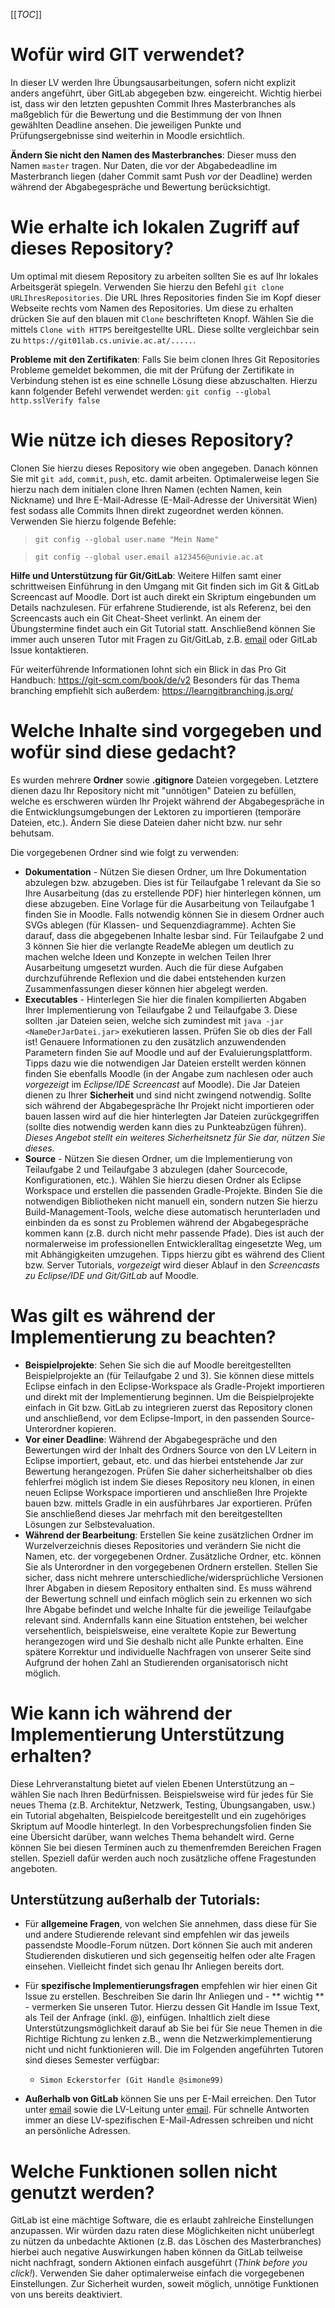 [[_TOC_]]

# Wofür wird GIT verwendet?

In dieser LV werden Ihre Übungsausarbeitungen, sofern nicht explizit anders angeführt, über GitLab abgegeben bzw. eingereicht. Wichtig hierbei ist, dass wir den letzten gepushten Commit Ihres Masterbranches als maßgeblich für die Bewertung und die Bestimmung der von Ihnen gewählten Deadline ansehen. Die jeweiligen Punkte und Prüfungsergebnisse sind weiterhin in Moodle ersichtlich. 

**Ändern Sie nicht den Namen des Masterbranches**: Dieser muss den Namen `master` tragen. Nur Daten, die vor der Abgabedeadline im Masterbranch liegen (daher Commit samt Push *vor* der Deadline) werden während der Abgabegespräche und Bewertung berücksichtigt.

# Wie erhalte ich lokalen Zugriff auf dieses Repository?

Um optimal mit diesem Repository zu arbeiten sollten Sie es auf Ihr lokales Arbeitsgerät spiegeln. Verwenden Sie hierzu den Befehl `git clone URLIhresRepositories`. Die URL Ihres Repositories finden Sie im Kopf dieser Webseite rechts vom Namen des Repositories. Um diese zu erhalten drücken Sie auf den blauen mit `Clone` beschrifteten Knopf. Wählen Sie die mittels `Clone with HTTPS` bereitgestellte URL. Diese sollte vergleichbar sein zu `https://git01lab.cs.univie.ac.at/.....`. 

**Probleme mit den Zertifikaten**: Falls Sie beim clonen Ihres Git Repositories Probleme gemeldet bekommen, die mit der Prüfung der Zertifikate in Verbindung stehen ist es eine schnelle Lösung diese abzuschalten. Hierzu kann folgender Befehl verwendet werden:  `git config --global http.sslVerify false`

# Wie nütze ich dieses Repository?

Clonen Sie hierzu dieses Repository wie oben angegeben. Danach können Sie mit `git add`, `commit`, `push`, etc. damit arbeiten. Optimalerweise legen Sie hierzu nach dem initialen clone Ihren Namen (echten Namen, kein Nickname) und Ihre E-Mail-Adresse (E-Mail-Adresse der Universität Wien) fest sodass alle Commits Ihnen direkt zugeordnet werden können. Verwenden Sie hierzu folgende Befehle:

> `git config --global user.name "Mein Name"`

> `git config --global user.email a123456@univie.ac.at`

**Hilfe und Unterstützung für Git/GitLab**: Weitere Hilfen samt einer schrittweisen Einführung in den Umgang mit Git finden sich im Git & GitLab Screencast auf Moodle. Dort ist auch direkt ein Skriptum eingebunden um Details nachzulesen. Für erfahrene Studierende, ist als Referenz, bei den Screencasts auch ein Git Cheat-Sheet verlinkt. An einem der Übungstermine findet auch ein Git Tutorial statt. Anschließend können Sie immer auch unseren Tutor mit Fragen zu Git/GitLab, z.B. [email](mailto:tutor.swe1@univie.ac.at) oder GitLab Issue kontaktieren.

Für weiterführende Informationen lohnt sich ein Blick in das Pro Git Handbuch: https://git-scm.com/book/de/v2 Besonders für das Thema branching empfiehlt sich außerdem: https://learngitbranching.js.org/ 

# Welche Inhalte sind vorgegeben und wofür sind diese gedacht?

Es wurden mehrere **Ordner** sowie **.gitignore** Dateien vorgegeben. Letztere dienen dazu Ihr Repository nicht mit "unnötigen" Dateien zu befüllen, welche es erschweren würden Ihr Projekt während der Abgabegespräche in die Entwicklungsumgebungen der Lektoren zu importieren (temporäre Dateien, etc.). Ändern Sie diese Dateien daher nicht bzw. nur sehr behutsam. 

Die vorgegebenen Ordner sind wie folgt zu verwenden:
* **Dokumentation** - Nützen Sie diesen Ordner, um Ihre Dokumentation abzulegen bzw. abzugeben. Dies ist für Teilaufgabe 1 relevant da Sie so Ihre Ausarbeitung (das zu erstellende PDF) hier hinterlegen können, um diese abzugeben. Eine Vorlage für die Ausarbeitung von Teilaufgabe 1 finden Sie in Moodle. Falls notwendig können Sie in diesem Ordner auch SVGs ablegen (für Klassen- und Sequenzdiagramme). Achten Sie darauf, dass die abgegebenen Inhalte lesbar sind. Für Teilaufgabe 2 und 3 können Sie hier die verlangte ReadeMe ablegen um deutlich zu machen welche Ideen und Konzepte in welchen Teilen Ihrer Ausarbeitung umgesetzt wurden. Auch die für diese Aufgaben durchzuführende Reflexion und die dabei entstehenden kurzen Zusammenfassungen dieser können hier abgelegt werden.
* **Executables** - Hinterlegen Sie hier die finalen kompilierten Abgaben Ihrer Implementierung von Teilaufgabe 2 und Teilaufgabe 3. Diese sollten .jar Dateien seien, welche sich zumindest mit `java -jar <NameDerJarDatei.jar>` exekutieren lassen. Prüfen Sie ob dies der Fall ist! Genauere Informationen zu den zusätzlich anzuwendenden Parametern finden Sie auf Moodle und auf der Evaluierungsplattform. 
Tipps dazu wie die notwendigen Jar Dateien erstellt werden können finden Sie ebenfalls Moodle (in der Angabe zum nachlesen oder auch _vorgezeigt_ im _Eclipse/IDE Screencast_ auf Moodle). Die Jar Dateien dienen zu Ihrer **Sicherheit** und sind nicht zwingend notwendig. Sollte sich während der Abgabegespräche Ihr Projekt nicht importieren oder bauen lassen wird auf die hier hinterlegten Jar Dateien zurückgegriffen (sollte dies notwendig werden kann dies zu Punkteabzügen führen). _Dieses Angebot stellt ein weiteres Sicherheitsnetz für Sie dar, nützen Sie dieses._
* **Source** - Nützen Sie diesen Ordner, um die Implementierung von Teilaufgabe 2 und Teilaufgabe 3 abzulegen (daher Sourcecode, Konfigurationen, etc.). Wählen Sie hierzu diesen Ordner als Eclipse Workspace und erstellen die passenden Gradle-Projekte. Binden Sie die notwendigen Bibliotheken nicht manuell ein, sondern nutzen Sie hierzu Build-Management-Tools, welche diese automatisch herunterladen und einbinden da es sonst zu Problemen während der Abgabegespräche kommen kann (z.B. durch nicht mehr passende Pfade). Dies ist auch der normalerweise im professionellen Entwickleralltag eingesetzte Weg, um mit Abhängigkeiten umzugehen. Tipps hierzu gibt es während des  Client bzw. Server Tutorials, _vorgezeigt_ wird dieser Ablauf in den _Screencasts zu Eclipse/IDE und Git/GitLab_ auf Moodle. 

# Was gilt es während der Implementierung zu beachten? 

* **Beispielprojekte**: Sehen Sie sich die auf Moodle bereitgestellten Beispielprojekte an (für Teilaufgabe 2 und 3). Sie können diese mittels Eclipse einfach in den Eclipse-Workspace als Gradle-Projekt importieren und direkt mit der Implementierung beginnen. Um die Beispielprojekte einfach in Git bzw. GitLab zu integrieren zuerst das Repository clonen und anschließend, vor dem Eclipse-Import, in den passenden Source-Unterordner kopieren.
* **Vor einer Deadline**: Während der Abgabegespräche und den Bewertungen wird der Inhalt des Ordners Source von den LV Leitern in Eclipse importiert, gebaut, etc. und das hierbei entstehende Jar zur Bewertung herangezogen. Prüfen Sie daher sicherheitshalber ob dies fehlerfrei möglich ist indem Sie dieses Repository neu klonen, in einen neuen Eclipse Workspace importieren und anschließen Ihre Projekte bauen bzw. mittels Gradle in ein ausführbares Jar exportieren. Prüfen Sie anschließend dieses Jar mehrfach mit den bereitgestellten Lösungen zur Selbstevaluation.
* **Während der Bearbeitung**: Erstellen Sie keine zusätzlichen Ordner im Wurzelverzeichnis dieses Repositories und verändern Sie nicht die Namen, etc. der vorgegebenen Ordner. Zusätzliche Ordner, etc. können Sie als Unterordner in den vorgegebenen Ordnern erstellen. Stellen Sie sicher, dass nicht mehrere unterschiedliche/widersprüchliche Versionen Ihrer Abgaben in diesem Repository enthalten sind. Es muss während der Bewertung schnell und einfach möglich sein zu erkennen wo sich Ihre Abgabe befindet und welche Inhalte für die jeweilige Teilaufgabe relevant sind. Andernfalls kann eine Situation entstehen, bei welcher versehentlich, beispielsweise, eine veraltete Kopie zur Bewertung herangezogen wird und Sie deshalb nicht alle Punkte erhalten. Eine spätere Korrektur und individuelle Nachfragen von unserer Seite sind Aufgrund der hohen Zahl an Studierenden organisatorisch nicht möglich.    

# Wie kann ich während der Implementierung Unterstützung erhalten?

Diese Lehrveranstaltung bietet auf vielen Ebenen Unterstützung an – wählen Sie nach Ihren Bedürfnissen. Beispielsweise wird für jedes für Sie neues Thema (z.B. Architektur, Netzwerk, Testing, Übungsangaben, usw.) ein Tutorial abgehalten, Beispielcode bereitgestellt und ein zugehöriges Skriptum auf Moodle hinterlegt. In den Vorbesprechungsfolien finden Sie eine Übersicht darüber, wann welches Thema behandelt wird. Gerne können Sie bei diesen Terminen auch zu themenfremden Bereichen Fragen stellen. Speziell dafür werden auch noch zusätzliche offene Fragestunden angeboten.

## Unterstützung außerhalb der Tutorials:

- Für **allgemeine Fragen**, von welchen Sie annehmen, dass diese für Sie und andere Studierende relevant sind empfehlen wir das jeweils passendste Moodle-Forum nützen. Dort können Sie auch mit anderen Studierenden diskutieren und sich gegenseitig helfen oder alte Fragen einsehen. Vielleicht findet sich genau Ihr Anliegen bereits dort.

- Für **spezifische Implementierungsfragen** empfehlen wir hier einen Git Issue zu erstellen. Beschreiben Sie darin Ihr Anliegen und - ** wichtig ** - vermerken Sie unseren Tutor. Hierzu dessen Git Handle im Issue Text, als Teil der Anfrage (inkl. @), einfügen. Inhaltlich zielt diese Unterstützungsmöglichkeit darauf ab Sie bei für Sie neue Themen in die Richtige Richtung zu lenken z.B., wenn die Netzwerkimplementierung nicht und nicht funktionieren will. Die im Folgenden angeführten Tutoren sind dieses Semester verfügbar: 

   - `Simon Eckerstorfer (Git Handle @simone99)`

- **Außerhalb von GitLab** können Sie uns per E-Mail erreichen. Den Tutor unter [email](mailto:tutor.swe1@univie.ac.at) sowie die LV-Leitung unter [email](mailto:swe1.wst@univie.ac.at). Für schnelle Antworten immer an diese LV-spezifischen E-Mail-Adressen schreiben und nicht an persönliche Adressen.

# Welche Funktionen sollen nicht genutzt werden?

GitLab ist eine mächtige Software, die es erlaubt zahlreiche Einstellungen anzupassen. Wir würden dazu raten diese Möglichkeiten nicht unüberlegt zu nützen da unbedachte Aktionen (z.B. das Löschen des Masterbranches) hierbei auch negative Auswirkungen haben können da GitLab teilweise nicht nachfragt, sondern Aktionen einfach ausgeführt (*Think before you click!*). Verwenden Sie daher optimalerweise einfach die vorgegebenen Einstellungen. Zur Sicherheit wurden, soweit möglich, unnötige Funktionen von uns bereits deaktiviert.
